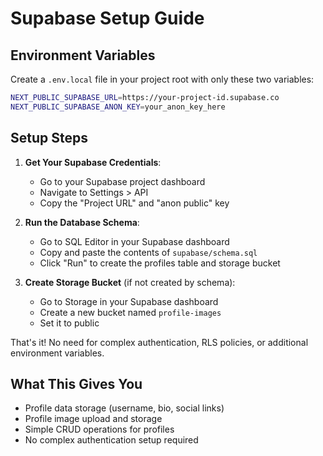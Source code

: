 # Supabase Setup Guide

## Environment Variables

Create a `.env.local` file in your project root with only these two variables:

```bash
NEXT_PUBLIC_SUPABASE_URL=https://your-project-id.supabase.co
NEXT_PUBLIC_SUPABASE_ANON_KEY=your_anon_key_here
```

## Setup Steps

1. **Get Your Supabase Credentials**:
   - Go to your Supabase project dashboard
   - Navigate to Settings > API
   - Copy the "Project URL" and "anon public" key

2. **Run the Database Schema**:
   - Go to SQL Editor in your Supabase dashboard
   - Copy and paste the contents of `supabase/schema.sql`
   - Click "Run" to create the profiles table and storage bucket

3. **Create Storage Bucket** (if not created by schema):
   - Go to Storage in your Supabase dashboard
   - Create a new bucket named `profile-images`
   - Set it to public

That's it! No need for complex authentication, RLS policies, or additional environment variables.

## What This Gives You

- Profile data storage (username, bio, social links)
- Profile image upload and storage
- Simple CRUD operations for profiles
- No complex authentication setup required
